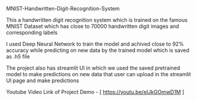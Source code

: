 MNIST-Handwritten-Digit-Recognition-System

This a handwritten digit recognition system which is trained on the famous MNIST Dataset which has close to 70000 handwritten digit images and corresponding labels

I used Deep Neural Network to train the model and achived close to 92% accuracy while predicting on new data by the trained model which is saved as .h5 file

The project also has streamlit UI in which we used the saved pretrained model to make predictions on new data that user can upload in the streamlit UI page and make predictions

Youtube Video Link of Project Demo - [ https://youtu.be/eIJkGOmwD1M ]
